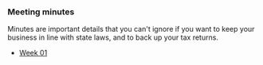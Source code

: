 ### Meeting minutes

Minutes are important details that you can't ignore if you want to keep
your business in line with state laws, and to back up your tax returns.

- [Week 01](https://docs.google.com/document/d/1hbsMWuKngVEaPQg7bCj8U7-oD1Uru20ZGBF246KWuec/edit?usp=sharing)